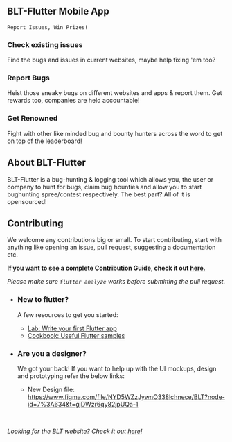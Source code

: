 
<!-- <div align=center>
    <img src="./assets/logo_white.svg" width=400> 
</div> -->
<!-- <hr><br> -->

<!-- <img src="https://api.codemagic.io/apps/62313f4cc7f7cf30b70c778b/62313f4cc7f7cf30b70c778a/status_badge.svg"><br/> -->

## BLT-Flutter Mobile App
`Report Issues, Win Prizes!`

<!-- <div>
    <br/>
    <img src="./assets/github/gh_screen1.png" width=150> &emsp;
    <img src="./assets/github/gh_screen2.png" width=150> &emsp;
    <img src="./assets/github/gh_screen3.png" width=150> &emsp;
    <img src="./assets/github/gh_screen4.png" width=150> &emsp;
    <br/><br/>
</div> -->

### Check existing issues
Find the bugs and issues in current websites, maybe help fixing 'em too?

### Report Bugs
Heist those sneaky bugs on different websites and apps & report them. Get rewards too, companies are held accountable!

### Get Renowned
Fight with other like minded bug and bounty hunters across the word to get on top of the leaderboard!

## About BLT-Flutter
BLT-Flutter is a bug-hunting & logging tool which allows you, the user or company to hunt for bugs, claim bug hounties and allow you to start bughunting spree/contest respectively. The best part? All of it is opensourced!

## Contributing
We welcome any contributions big or small. To start contributing, start with anything like opening an issue, pull request, suggesting a documentation etc.

__If you want to see a complete Contribution Guide, check it out [here.](./CONTRIBUTING.md)__

_Please make sure `flutter analyze` works before submitting the pull request._

- ### New to flutter?
    A few resources to get you started:

    - [Lab: Write your first Flutter app](https://flutter.dev/docs/get-started/codelab)
    - [Cookbook: Useful Flutter samples](https://flutter.dev/docs/cookbook)

- ### Are you a designer?
    We got your back! If you want to help up with the UI mockups, design and prototyping refer the below links:

    - New Design file: https://www.figma.com/file/NYD5WZzJywnO338lchnece/BLT?node-id=7%3A634&t=gjDWzr6qy82jpUQa-1
    
<br/>

_Looking for the BLT website? Check it out [here](https://www.owasp.blt.org)!_
